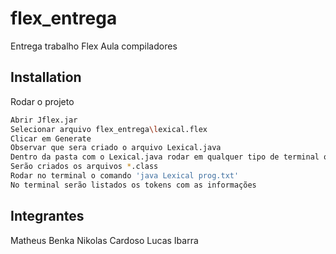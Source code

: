 # flex_entrega

Entrega trabalho Flex Aula compiladores

## Installation
Rodar o projeto 

```bash
Abrir Jflex.jar
Selecionar arquivo flex_entrega\lexical.flex
Clicar em Generate
Observar que sera criado o arquivo Lexical.java
Dentro da pasta com o Lexical.java rodar em qualquer tipo de terminal o comando 'javac Lexical.java'
Serão criados os arquivos *.class
Rodar no terminal o comando 'java Lexical prog.txt'
No terminal serão listados os tokens com as informações
```

## Integrantes
Matheus Benka
Nikolas Cardoso
Lucas Ibarra

